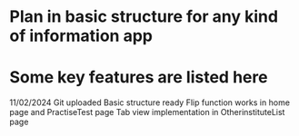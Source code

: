 # Plan in basic structure for any kind of information app 
# Some key features are listed here

11/02/2024
Git uploaded 
Basic structure ready
Flip function works in home page and PractiseTest page 
Tab view implementation in OtherinstituteList page 


